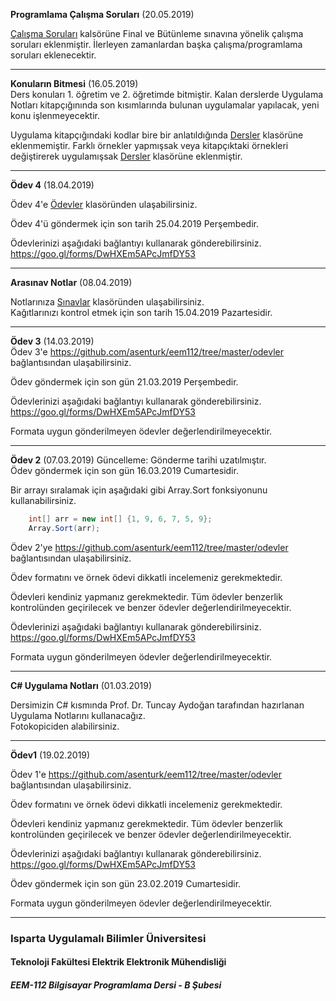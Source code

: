 **Programlama Çalışma Soruları** (20.05.2019)   

[Çalışma Soruları](./calisma_sorulari/) kalsörüne Final ve Bütünleme sınavına yönelik çalışma soruları eklenmiştir. İlerleyen zamanlardan başka çalışma/programlama soruları eklenecektir.



---


**Konuların Bitmesi** (16.05.2019)   
Ders konuları 1. öğretim ve 2. öğretimde bitmiştir. Kalan derslerde Uygulama Notları kitapçığınında son kısımlarında bulunan uygulamalar yapılacak, yeni konu işlenmeyecektir.

Uygulama kitapçığındaki kodlar bire bir anlatıldığında [Dersler](./dersler/) klasörüne eklenmemiştir. Farklı örnekler yapmışsak veya kitapçıktaki örnekleri değiştirerek uygulamışsak [Dersler](./dersler/) klasörüne eklenmiştir.


---   


**Ödev 4** (18.04.2019)   

Ödev 4'e [Ödevler](./odevler) klasöründen ulaşabilirsiniz.   

Ödev 4'ü göndermek için son tarih 25.04.2019 Perşembedir.

Ödevlerinizi aşağıdaki bağlantıyı kullanarak gönderebilirsiniz.   
https://goo.gl/forms/DwHXEm5APcJmfDY53

---   



**Arasınav Notlar** (08.04.2019)   

Notlarınıza [Sınavlar](./sinavlar) klasöründen ulaşabilirsiniz.    
Kağıtlarınızı kontrol etmek için son tarih 15.04.2019 Pazartesidir.


---   
**Ödev 3** (14.03.2019)   
Ödev 3'e https://github.com/asenturk/eem112/tree/master/odevler bağlantısından ulaşabilirsiniz.

Ödev göndermek için son gün 21.03.2019 Perşembedir.

Ödevlerinizi aşağıdaki bağlantıyı kullanarak gönderebilirsiniz.   
https://goo.gl/forms/DwHXEm5APcJmfDY53

Formata uygun gönderilmeyen ödevler değerlendirilmeyecektir.

---   

**Ödev 2** (07.03.2019)
Güncelleme: Gönderme tarihi uzatılmıştır.  
Ödev göndermek için son gün 16.03.2019 Cumartesidir.

Bir arrayı sıralamak için aşağıdaki gibi Array.Sort fonksiyonunu kullanabilirsiniz.
```csharp
	int[] arr = new int[] {1, 9, 6, 7, 5, 9}; 
	Array.Sort(arr); 
```
  
  
Ödev 2'ye https://github.com/asenturk/eem112/tree/master/odevler bağlantısından ulaşabilirsiniz.

Ödev formatını ve örnek ödevi dikkatli incelemeniz gerekmektedir.

Ödevleri kendiniz yapmanız gerekmektedir. Tüm ödevler benzerlik kontrolünden geçirilecek ve benzer ödevler değerlendirilmeyecektir.

Ödevlerinizi aşağıdaki bağlantıyı kullanarak gönderebilirsiniz.   
https://goo.gl/forms/DwHXEm5APcJmfDY53


Formata uygun gönderilmeyen ödevler değerlendirilmeyecektir.

---   

**C# Uygulama Notları** (01.03.2019)   

Dersimizin C# kısmında Prof. Dr. Tuncay Aydoğan tarafından hazırlanan Uygulama Notlarını kullanacağız.  
Fotokopiciden alabilirsiniz.

---   


**Ödev1** (19.02.2019)   

Ödev 1'e https://github.com/asenturk/eem112/tree/master/odevler bağlantısından ulaşabilirsiniz.

Ödev formatını ve örnek ödevi dikkatli incelemeniz gerekmektedir.

Ödevleri kendiniz yapmanız gerekmektedir. Tüm ödevler benzerlik kontrolünden geçirilecek ve benzer ödevler değerlendirilmeyecektir.

Ödevlerinizi aşağıdaki bağlantıyı kullanarak gönderebilirsiniz.   
https://goo.gl/forms/DwHXEm5APcJmfDY53

Ödev göndermek için son gün 23.02.2019 Cumartesidir.

Formata uygun gönderilmeyen ödevler değerlendirilmeyecektir.
 

---

### Isparta Uygulamalı Bilimler Üniversitesi
#### Teknoloji Fakültesi Elektrik Elektronik Mühendisliği
##### EEM-112 Bilgisayar Programlama Dersi - B Şubesi